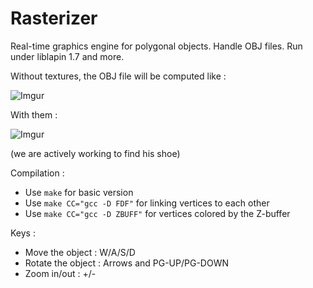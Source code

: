 # Rasterizer
Real-time graphics engine for polygonal objects. Handle OBJ files. Run under liblapin 1.7 and more.

Without textures, the OBJ file will be computed like :

![Imgur](http://i.imgur.com/Zxg517V.png)

With them :

![Imgur](http://i.imgur.com/siyxtlJ.png)

(we are actively working to find his shoe)

Compilation :

- Use <code>make</code> for basic version
- Use <code>make CC="gcc -D FDF"</code> for linking vertices to each other
- Use <code>make CC="gcc -D ZBUFF"</code> for vertices colored by the Z-buffer

Keys :

- Move the object : W/A/S/D
- Rotate the object : Arrows and PG-UP/PG-DOWN
- Zoom in/out : +/-
